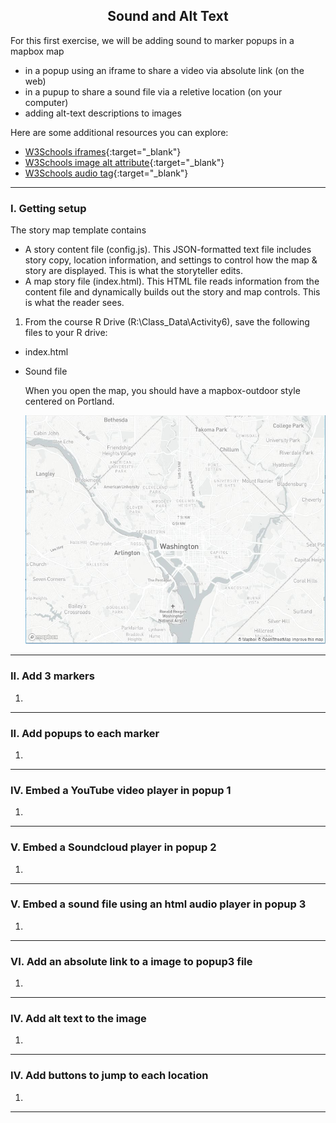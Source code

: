 <h2 align="center"> Sound and Alt Text</h2>


For this first exercise, we will be adding sound to marker popups in a mapbox map
  - in a popup using an iframe to share a video via absolute link (on the web)
  - in a pupup to share a sound file via a reletive location (on your computer)
  - adding alt-text descriptions to images
  

  Here are some additional resources you can explore:
  - [W3Schools iframes](https://www.w3schools.com/tags/tag_iframe.asp){:target="_blank"} 
  - [W3Schools image alt attribute](https://www.w3schools.com/tags/att_img_alt.asp){:target="_blank"} 
  - [W3Schools audio tag](https://www.w3schools.com/tags/tag_audio.asp){:target="_blank"} 

----------

### I. Getting setup  

The story map template contains 
  - A story content file (config.js). This JSON-formatted text file includes story copy, location information, and settings to control how the map & story are displayed. This is what the storyteller edits.
  - A map story file (index.html). This HTML file reads information from the content file and dynamically builds out the story and map controls. This is what the reader sees.

1. From the course R Drive (R:\Class_Data\Activity6), save the following files to your R drive:
  - index.html
  - Sound file


	When you open the map, you should have a mapbox-outdoor style centered on Portland.  
	<p align="center">
	    <img src= "Images/DC.JPG"> 
	</p>

----------

### II. Add 3 markers


1.



----------

### II. Add popups to each marker


1.



----------

### IV. Embed a YouTube video player in popup 1


1.




----------

### V. Embed a Soundcloud player in popup 2


1.


----------

### V. Embed a sound file using an html audio player in popup 3


1.


----------

### VI. Add an absolute link to a image to popup3 file


1.


----------

### IV. Add alt text to the image


1.
----------

### IV. Add buttons to jump to each location


1.
----------
